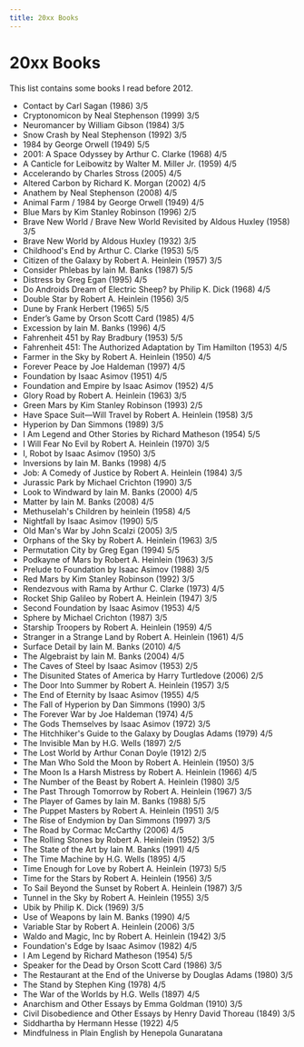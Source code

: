 ```yaml
---
title: 20xx Books
---
```


# 20xx Books

This list contains some books I read before 2012.

- Contact by Carl Sagan (1986) 3/5
- Cryptonomicon by Neal Stephenson (1999) 3/5
- Neuromancer by William Gibson (1984) 3/5
- Snow Crash by Neal Stephenson (1992) 3/5
- 1984 by George Orwell (1949) 5/5
- 2001: A Space Odyssey by Arthur C. Clarke (1968) 4/5
- A Canticle for Leibowitz by Walter M. Miller Jr. (1959) 4/5
- Accelerando by Charles Stross (2005) 4/5
- Altered Carbon by Richard K. Morgan (2002) 4/5
- Anathem by Neal Stephenson (2008) 4/5
- Animal Farm / 1984 by George Orwell (1949) 4/5
- Blue Mars by Kim Stanley Robinson (1996) 2/5
- Brave New World / Brave New World Revisited by Aldous Huxley (1958) 3/5
- Brave New World by Aldous Huxley (1932) 3/5
- Childhood's End by Arthur C. Clarke (1953) 5/5
- Citizen of the Galaxy by Robert A. Heinlein (1957) 3/5
- Consider Phlebas by Iain M. Banks (1987) 5/5
- Distress by Greg Egan (1995) 4/5
- Do Androids Dream of Electric Sheep? by Philip K. Dick (1968) 4/5
- Double Star by Robert A. Heinlein (1956) 3/5
- Dune by Frank Herbert (1965) 5/5
- Ender’s Game by Orson Scott Card (1985) 4/5
- Excession by Iain M. Banks (1996) 4/5
- Fahrenheit 451 by Ray Bradbury (1953) 5/5
- Fahrenheit 451: The Authorized Adaptation by Tim Hamilton (1953) 4/5
- Farmer in the Sky by Robert A. Heinlein (1950) 4/5
- Forever Peace by Joe Haldeman (1997) 4/5
- Foundation by Isaac Asimov (1951) 4/5
- Foundation and Empire by Isaac Asimov (1952) 4/5
- Glory Road by Robert A. Heinlein (1963) 3/5
- Green Mars by Kim Stanley Robinson (1993) 2/5
- Have Space Suit—Will Travel by Robert A. Heinlein (1958) 3/5
- Hyperion by Dan Simmons (1989) 3/5
- I Am Legend and Other Stories by Richard Matheson (1954) 5/5
- I Will Fear No Evil by Robert A. Heinlein (1970) 3/5
- I, Robot by Isaac Asimov (1950) 3/5
- Inversions by Iain M. Banks (1998) 4/5
- Job: A Comedy of Justice by Robert A. Heinlein (1984) 3/5
- Jurassic Park by Michael Crichton (1990) 3/5
- Look to Windward by Iain M. Banks (2000) 4/5
- Matter by Iain M. Banks (2008) 4/5
- Methuselah's Children by heinlein (1958) 4/5
- Nightfall by Isaac Asimov (1990) 5/5
- Old Man's War by John Scalzi (2005) 3/5
- Orphans of the Sky by Robert A. Heinlein (1963) 3/5
- Permutation City by Greg Egan (1994) 5/5
- Podkayne of Mars by Robert A. Heinlein (1963) 3/5
- Prelude to Foundation by Isaac Asimov (1988) 3/5
- Red Mars by Kim Stanley Robinson (1992) 3/5
- Rendezvous with Rama by Arthur C. Clarke (1973) 4/5
- Rocket Ship Galileo by Robert A. Heinlein (1947) 3/5
- Second Foundation by Isaac Asimov (1953) 4/5
- Sphere by Michael Crichton (1987) 3/5
- Starship Troopers by Robert A. Heinlein (1959) 4/5
- Stranger in a Strange Land by Robert A. Heinlein (1961) 4/5
- Surface Detail by Iain M. Banks (2010) 4/5
- The Algebraist by Iain M. Banks (2004) 4/5
- The Caves of Steel by Isaac Asimov (1953) 2/5
- The Disunited States of America by Harry Turtledove (2006) 2/5
- The Door Into Summer by Robert A. Heinlein (1957) 3/5
- The End of Eternity by Isaac Asimov (1955) 4/5
- The Fall of Hyperion by Dan Simmons (1990) 3/5
- The Forever War by Joe Haldeman (1974) 4/5
- The Gods Themselves by Isaac Asimov (1972) 3/5
- The Hitchhiker's Guide to the Galaxy by Douglas Adams (1979) 4/5
- The Invisible Man by H.G. Wells (1897) 2/5
- The Lost World by Arthur Conan Doyle (1912) 2/5
- The Man Who Sold the Moon by Robert A. Heinlein (1950) 3/5
- The Moon Is a Harsh Mistress by Robert A. Heinlein (1966) 4/5
- The Number of the Beast by Robert A. Heinlein (1980) 3/5
- The Past Through Tomorrow by Robert A. Heinlein (1967) 3/5
- The Player of Games by Iain M. Banks (1988) 5/5
- The Puppet Masters by Robert A. Heinlein (1951) 3/5
- The Rise of Endymion by Dan Simmons (1997) 3/5
- The Road by Cormac McCarthy (2006) 4/5
- The Rolling Stones by Robert A. Heinlein (1952) 3/5
- The State of the Art by Iain M. Banks (1991) 4/5
- The Time Machine by H.G. Wells (1895) 4/5
- Time Enough for Love by Robert A. Heinlein (1973) 5/5
- Time for the Stars by Robert A. Heinlein (1956) 3/5
- To Sail Beyond the Sunset by Robert A. Heinlein (1987) 3/5
- Tunnel in the Sky by Robert A. Heinlein (1955) 3/5
- Ubik by Philip K. Dick (1969) 3/5
- Use of Weapons by Iain M. Banks (1990) 4/5
- Variable Star by Robert A. Heinlein (2006) 3/5
- Waldo and Magic, Inc by Robert A. Heinlein (1942) 3/5
- Foundation's Edge by Isaac Asimov (1982) 4/5
- I Am Legend by Richard Matheson (1954) 5/5
- Speaker for the Dead by Orson Scott Card (1986) 3/5
- The Restaurant at the End of the Universe by Douglas Adams (1980) 3/5
- The Stand by Stephen King (1978) 4/5
- The War of the Worlds by H.G. Wells (1897) 4/5
- Anarchism and Other Essays by Emma Goldman (1910) 3/5
- Civil Disobedience and Other Essays by Henry David Thoreau (1849) 3/5
- Siddhartha by Hermann Hesse (1922) 4/5
- Mindfulness in Plain English by Henepola Gunaratana
